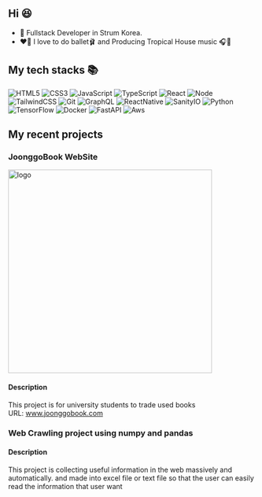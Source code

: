 ## Hi 😆

- 🌱 Fullstack Developer in Strum Korea.
- ❤️‍🔥 I love to do ballet🩰 and Producing Tropical House music 🎧🎹


<h2> My tech stacks 📚 </h2>

![HTML5](https://img.shields.io/badge/-HTML5-F05032?style=for-the-badge&logo=html5&logoColor=ffffff)
![CSS3](https://img.shields.io/badge/-CSS3-007ACC?style=for-the-badge&logo=css3)
![JavaScript](https://img.shields.io/badge/-JavaScript-%23F7DF1C?style=for-the-badge&logo=javascript&logoColor=000000&labelColor=%23F7DF1C&color=%23FFCE5A)
![TypeScript](https://img.shields.io/badge/-TypeScript-%23F7DF1C?style=for-the-badge&logo=typescript&logoColor=blue&labelColor=white&color=skyblue)
![React](https://img.shields.io/badge/-React-222222?style=for-the-badge&logo=react)
![Node](https://img.shields.io/badge/-Nodejs-43853d?style=for-the-badge&logo=Node.js&logoColor=white)
![TailwindCSS](https://img.shields.io/badge/-tailwindCSS-skyblue?style=for-the-badge&logo=tailwindcss)
![Git](https://img.shields.io/badge/-Git-F05032?style=for-the-badge&logo=git&logoColor=ffffff)
![GraphQL](https://img.shields.io/badge/-GraphQL-purple?style=for-the-badge&logo=graphql)
![ReactNative](https://img.shields.io/badge/-ReactNative-white?style=for-the-badge&logo=react)
![SanityIO](https://img.shields.io/badge/-sanity.io-orange?style=for-the-badge&logo=)
![Python](https://img.shields.io/badge/-Python-red?style=for-the-badge&logo=python&labelColor=yellow)
![TensorFlow](https://img.shields.io/badge/-TensorFlow-orange?style=for-the-badge&logo=tensorflow&labelColor=white)
![Docker](https://img.shields.io/badge/-Docker-blue?style=for-the-badge&logo=docker&labelColor=white)
![FastAPI](https://img.shields.io/badge/-FastAPI-green?style=for-the-badge&logo=fastapi&labelColor=white)
![Aws](https://img.shields.io/badge/-Aws-orange?style=for-the-badge&logo=aws&labelColor=white)




## My recent projects

### JoonggoBook WebSite

<img class='text-center' width="414" alt="logo" src="https://user-images.githubusercontent.com/72393144/189475542-10bf9186-9257-45d7-9561-905e6b28e23f.png"> <br/>

#### Description 
This project is for university students to trade used books <br/>
URL: www.joonggobook.com 


### Web Crawling project using numpy and pandas

#### Description
This project is collecting useful information in the web  massively and automatically. 
and made into excel file or text file so that the user can easily read the information that user want
